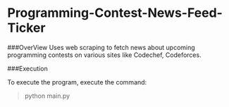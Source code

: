 Programming-Contest-News-Feed-Ticker
====================================

###OverView
Uses web scraping to fetch news about upcoming programming contests on various sites like Codechef, Codeforces.

###Execution

To execute the program, execute the command:

> python main.py

